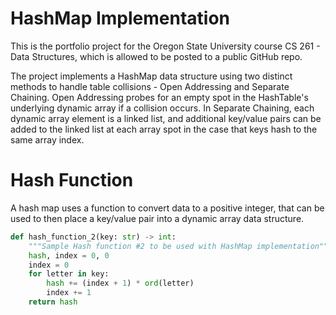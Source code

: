 # HashMap Implementation

This is the portfolio project for the Oregon State University course CS 261 - Data Structures, which is allowed to be posted to a public GitHub repo.

The project implements a HashMap data structure using two distinct methods to handle table collisions - Open Addressing and Separate Chaining.  Open Addressing probes for an empty spot in the HashTable's underlying dynamic array if a collision occurs.  In Separate Chaining, each dynamic array element is a linked list, and additional key/value pairs can be added to the linked list at each array spot in the case that keys hash to the same array index. 


# Hash Function

A hash map uses a function to convert data to a positive integer, that can be used to then place a key/value pair into a dynamic array data structure.    

```python
def hash_function_2(key: str) -> int:
    """Sample Hash function #2 to be used with HashMap implementation"""
    hash, index = 0, 0
    index = 0
    for letter in key:
        hash += (index + 1) * ord(letter)
        index += 1
    return hash
```
